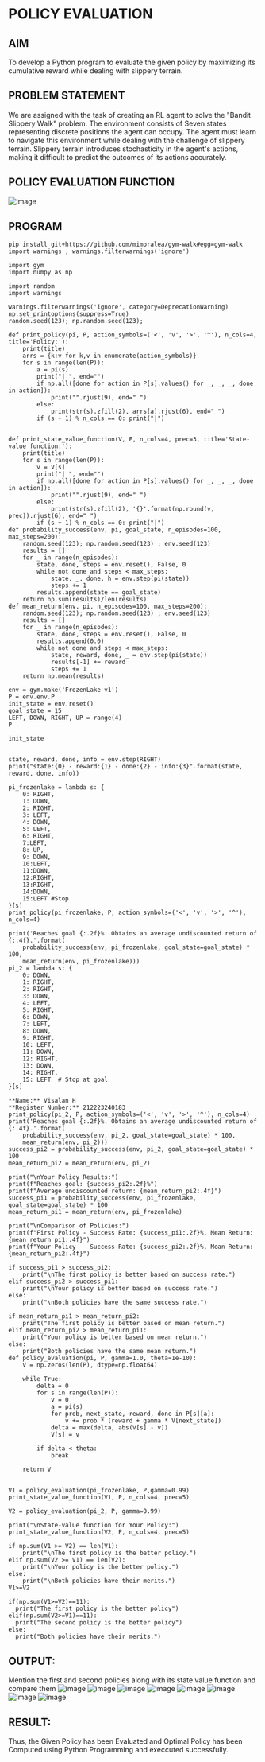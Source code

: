 # POLICY EVALUATION

## AIM
To develop a Python program to evaluate the given policy by maximizing its cumulative reward while dealing with slippery terrain.

## PROBLEM STATEMENT
We are assigned with the task of creating an RL agent to solve the "Bandit Slippery Walk" problem. The environment consists of Seven states representing discrete positions the agent can occupy. The agent must learn to navigate this environment while dealing with the challenge of slippery terrain. Slippery terrain introduces stochasticity in the agent's actions, making it difficult to predict the outcomes of its actions accurately.

## POLICY EVALUATION FUNCTION
![image](https://github.com/user-attachments/assets/00b628f2-a4a8-4fbb-b0c2-09c9e5dac4a1)

## PROGRAM
```
pip install git+https://github.com/mimoralea/gym-walk#egg=gym-walk
import warnings ; warnings.filterwarnings('ignore')

import gym
import numpy as np

import random
import warnings

warnings.filterwarnings('ignore', category=DeprecationWarning)
np.set_printoptions(suppress=True)
random.seed(123); np.random.seed(123);

def print_policy(pi, P, action_symbols=('<', 'v', '>', '^'), n_cols=4, title='Policy:'):
    print(title)
    arrs = {k:v for k,v in enumerate(action_symbols)}
    for s in range(len(P)):
        a = pi(s)
        print("| ", end="")
        if np.all([done for action in P[s].values() for _, _, _, done in action]):
            print("".rjust(9), end=" ")
        else:
            print(str(s).zfill(2), arrs[a].rjust(6), end=" ")
        if (s + 1) % n_cols == 0: print("|")


def print_state_value_function(V, P, n_cols=4, prec=3, title='State-value function:'):
    print(title)
    for s in range(len(P)):
        v = V[s]
        print("| ", end="")
        if np.all([done for action in P[s].values() for _, _, _, done in action]):
            print("".rjust(9), end=" ")
        else:
            print(str(s).zfill(2), '{}'.format(np.round(v, prec)).rjust(6), end=" ")
        if (s + 1) % n_cols == 0: print("|")
def probability_success(env, pi, goal_state, n_episodes=100, max_steps=200):
    random.seed(123); np.random.seed(123) ; env.seed(123)
    results = []
    for _ in range(n_episodes):
        state, done, steps = env.reset(), False, 0
        while not done and steps < max_steps:
            state, _, done, h = env.step(pi(state))
            steps += 1
        results.append(state == goal_state)
    return np.sum(results)/len(results)
def mean_return(env, pi, n_episodes=100, max_steps=200):
    random.seed(123); np.random.seed(123) ; env.seed(123)
    results = []
    for _ in range(n_episodes):
        state, done, steps = env.reset(), False, 0
        results.append(0.0)
        while not done and steps < max_steps:
            state, reward, done, _ = env.step(pi(state))
            results[-1] += reward
            steps += 1
    return np.mean(results)

env = gym.make('FrozenLake-v1')
P = env.env.P
init_state = env.reset()
goal_state = 15
LEFT, DOWN, RIGHT, UP = range(4)
P

init_state


state, reward, done, info = env.step(RIGHT)
print("state:{0} - reward:{1} - done:{2} - info:{3}".format(state, reward, done, info))

pi_frozenlake = lambda s: {
    0: RIGHT,
    1: DOWN,
    2: RIGHT,
    3: LEFT,
    4: DOWN,
    5: LEFT,
    6: RIGHT,
    7:LEFT,
    8: UP,
    9: DOWN,
    10:LEFT,
    11:DOWN,
    12:RIGHT,
    13:RIGHT,
    14:DOWN,
    15:LEFT #Stop
}[s]
print_policy(pi_frozenlake, P, action_symbols=('<', 'v', '>', '^'), n_cols=4)

print('Reaches goal {:.2f}%. Obtains an average undiscounted return of {:.4f}.'.format(
    probability_success(env, pi_frozenlake, goal_state=goal_state) * 100,
    mean_return(env, pi_frozenlake)))
pi_2 = lambda s: {
    0: DOWN,
    1: RIGHT,
    2: RIGHT,
    3: DOWN,
    4: LEFT,
    5: RIGHT,
    6: DOWN,
    7: LEFT,
    8: DOWN,
    9: RIGHT,
    10: LEFT,
    11: DOWN,
    12: RIGHT,
    13: DOWN,
    14: RIGHT,
    15: LEFT  # Stop at goal
}[s]

**Name:** Visalan H
**Register Number:** 212223240183
print_policy(pi_2, P, action_symbols=('<', 'v', '>', '^'), n_cols=4)
print('Reaches goal {:.2f}%. Obtains an average undiscounted return of {:.4f}.'.format(
    probability_success(env, pi_2, goal_state=goal_state) * 100,
    mean_return(env, pi_2)))
success_pi2 = probability_success(env, pi_2, goal_state=goal_state) * 100
mean_return_pi2 = mean_return(env, pi_2)

print("\nYour Policy Results:")
print(f"Reaches goal: {success_pi2:.2f}%")
print(f"Average undiscounted return: {mean_return_pi2:.4f}")
success_pi1 = probability_success(env, pi_frozenlake, goal_state=goal_state) * 100
mean_return_pi1 = mean_return(env, pi_frozenlake)

print("\nComparison of Policies:")
print(f"First Policy - Success Rate: {success_pi1:.2f}%, Mean Return: {mean_return_pi1:.4f}")
print(f"Your Policy  - Success Rate: {success_pi2:.2f}%, Mean Return: {mean_return_pi2:.4f}")

if success_pi1 > success_pi2:
    print("\nThe first policy is better based on success rate.")
elif success_pi2 > success_pi1:
    print("\nYour policy is better based on success rate.")
else:
    print("\nBoth policies have the same success rate.")

if mean_return_pi1 > mean_return_pi2:
    print("The first policy is better based on mean return.")
elif mean_return_pi2 > mean_return_pi1:
    print("Your policy is better based on mean return.")
else:
    print("Both policies have the same mean return.")
def policy_evaluation(pi, P, gamma=1.0, theta=1e-10):
    V = np.zeros(len(P), dtype=np.float64)

    while True:
        delta = 0
        for s in range(len(P)):
            v = 0
            a = pi(s)
            for prob, next_state, reward, done in P[s][a]:
                v += prob * (reward + gamma * V[next_state])
            delta = max(delta, abs(V[s] - v))
            V[s] = v

        if delta < theta:
            break

    return V


V1 = policy_evaluation(pi_frozenlake, P,gamma=0.99)
print_state_value_function(V1, P, n_cols=4, prec=5)

V2 = policy_evaluation(pi_2, P, gamma=0.99)

print("\nState-value function for Your Policy:")
print_state_value_function(V2, P, n_cols=4, prec=5)

if np.sum(V1 >= V2) == len(V1):
    print("\nThe first policy is the better policy.")
elif np.sum(V2 >= V1) == len(V2):
    print("\nYour policy is the better policy.")
else:
    print("\nBoth policies have their merits.")
V1>=V2

if(np.sum(V1>=V2)==11):
  print("The first policy is the better policy")
elif(np.sum(V2>=V1)==11):
  print("The second policy is the better policy")
else:
  print("Both policies have their merits.")
```


## OUTPUT:
Mention the first and second policies along with its state value function and compare them
![image](https://github.com/user-attachments/assets/41997cac-7936-4b36-bfc5-80cebd847931)
![image](https://github.com/user-attachments/assets/b93c9ab3-a865-4d4d-abf1-b9b209417133)
![image](https://github.com/user-attachments/assets/7e61ecae-f2b7-4604-8c8c-f627f8ec0183)
![image](https://github.com/user-attachments/assets/369316f4-1c94-4714-87c5-b6d1557bcc25)
![image](https://github.com/user-attachments/assets/7666a7ba-dfdc-442f-8dfa-dd629b679a8a)
![image](https://github.com/user-attachments/assets/dcca4ecc-dd90-45d4-bf1f-794670a25a62)
![image](https://github.com/user-attachments/assets/752e0a8a-3494-4228-acb3-30a5018d9aee)
![image](https://github.com/user-attachments/assets/dcf64c96-5def-45cd-9cc4-7311860e9b76)

## RESULT:

Thus, the Given Policy has been Evaluated and Optimal Policy has been Computed using Python Programming and execcuted successfully.
